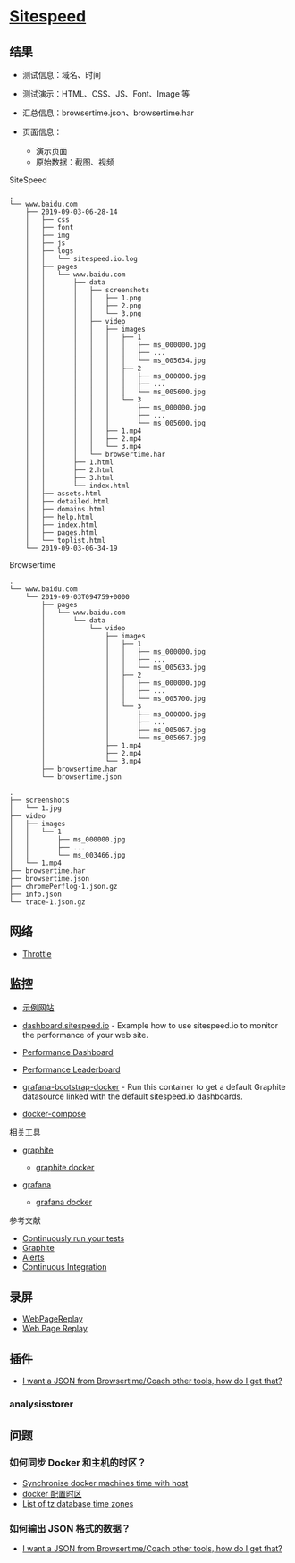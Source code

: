 # [Sitespeed](https://www.sitespeed.io)

## 结果

- 测试信息：域名、时间
- 测试演示：HTML、CSS、JS、Font、Image 等
- 汇总信息：browsertime.json、browsertime.har
- 页面信息：

    - 演示页面
    - 原始数据：截图、视频

SiteSpeed

```
.
└── www.baidu.com
    ├── 2019-09-03-06-28-14
    │   ├── css
    │   ├── font
    │   ├── img
    │   ├── js
    │   ├── logs
    │   │   └── sitespeed.io.log
    │   ├── pages
    │   │   └── www.baidu.com
    │   │       ├── data
    │   │       │   ├── screenshots
    │   │       │   │   ├── 1.png
    │   │       │   │   ├── 2.png
    │   │       │   │   └── 3.png
    │   │       │   ├── video
    │   │       │   │   ├── images
    │   │       │   │   │   ├── 1
    │   │       │   │   │   │   ├── ms_000000.jpg
    │   │       │   │   │   │   ├── ...
    │   │       │   │   │   │   └── ms_005634.jpg
    │   │       │   │   │   ├── 2
    │   │       │   │   │   │   ├── ms_000000.jpg
    │   │       │   │   │   │   ├── ...
    │   │       │   │   │   │   └── ms_005600.jpg
    │   │       │   │   │   └── 3
    │   │       │   │   │       ├── ms_000000.jpg
    │   │       │   │   │       ├── ...
    │   │       │   │   │       └── ms_005600.jpg
    │   │       │   │   ├── 1.mp4
    │   │       │   │   ├── 2.mp4
    │   │       │   │   └── 3.mp4
    │   │       │   └── browsertime.har
    │   │       ├── 1.html
    │   │       ├── 2.html
    │   │       ├── 3.html
    │   │       └── index.html
    │   ├── assets.html
    │   ├── detailed.html
    │   ├── domains.html
    │   ├── help.html
    │   ├── index.html
    │   ├── pages.html
    │   └── toplist.html
    └── 2019-09-03-06-34-19
```

Browsertime

```
.
└── www.baidu.com
    └── 2019-09-03T094759+0000
        ├── pages
        │   └── www.baidu.com
        │       └── data
        │           └── video
        │               ├── images
        │               │   ├── 1
        │               │   │   ├── ms_000000.jpg
        │               │   │   ├── ...
        │               │   │   └── ms_005633.jpg
        │               │   ├── 2
        │               │   │   ├── ms_000000.jpg
        │               │   │   ├── ...
        │               │   │   └── ms_005700.jpg
        │               │   └── 3
        │               │       ├── ms_000000.jpg
        │               │       ├── ...
        │               │       ├── ms_005067.jpg
        │               │       └── ms_005667.jpg
        │               ├── 1.mp4
        │               ├── 2.mp4
        │               └── 3.mp4
        ├── browsertime.har
        └── browsertime.json
```

```
.
├── screenshots
│   └── 1.jpg
├── video
│   ├── images
│   │   └── 1
│   │       ├── ms_000000.jpg
│   │       ├── ...
│   │       └── ms_003466.jpg
│   └── 1.mp4
├── browsertime.har
├── browsertime.json
├── chromePerflog-1.json.gz
├── info.json
└── trace-1.json.gz
```

## 网络

- [Throttle](https://www.sitespeed.io/documentation/throttle/)

## 监控

- [示例网站](https://dashboard.sitespeed.io)
- [dashboard.sitespeed.io](https://github.com/sitespeedio/dashboard.sitespeed.io) - Example how to use sitespeed.io to monitor the performance of your web site.
- [Performance Dashboard](https://www.sitespeed.io/documentation/sitespeed.io/performance-dashboard/#up-and-running-in-almost-5-minutes)


- [Performance Leaderboard](https://www.sitespeed.io/documentation/sitespeed.io/leaderboard/)
- [grafana-bootstrap-docker](https://github.com/sitespeedio/grafana-bootstrap-docker) - Run this container to get a default Graphite datasource linked with the default sitespeed.io dashboards.
- [docker-compose](https://github.com/sitespeedio/sitespeed.io/blob/master/docker/docker-compose.yml)

相关工具

- [graphite](https://graphiteapp.org)

    - [graphite docker](https://hub.docker.com/r/sitespeedio/graphite)

- [grafana](https://grafana.com)

    - [grafana docker](https://hub.docker.com/r/grafana/grafana/tags)

参考文献

- [Continuously run your tests](https://www.sitespeed.io/documentation/sitespeed.io/continuously-run-your-tests/)
- [Graphite](https://www.sitespeed.io/documentation/sitespeed.io/graphite/)
- [Alerts](https://www.sitespeed.io/documentation/sitespeed.io/alerts/)
- [Continuous Integration](https://www.sitespeed.io/documentation/sitespeed.io/continuous-integration/)

## 录屏

- [WebPageReplay](https://www.sitespeed.io/documentation/sitespeed.io/webpagereplay/)
- [Web Page Replay](https://github.com/catapult-project/catapult/blob/master/web_page_replay_go/README.md)

## 插件

- [I want a JSON from Browsertime/Coach other tools, how do I get that?](https://www.sitespeed.io/documentation/sitespeed.io/best-practice/)

### analysisstorer

## 问题

### 如何同步 Docker 和主机的时区？

- [Synchronise docker machines time with host](https://www.sitespeed.io/documentation/sitespeed.io/docker/#synchronise-docker-machines-time-with-host)
- [docker 配置时区](https://www.jianshu.com/p/f00c29bc6bb6)
- [List of tz database time zones](https://en.wikipedia.org/wiki/List_of_tz_database_time_zoness)

### 如何输出 JSON 格式的数据？

- [I want a JSON from Browsertime/Coach other tools, how do I get that?](https://www.sitespeed.io/documentation/sitespeed.io/best-practice/#i-want-a-json-from-browsertimecoach-other-tools-how-do-i-get-that)
